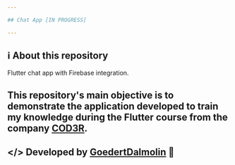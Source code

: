 ```yaml
---

## Chat App [IN PROGRESS]

---
```

## ℹ️ About this repository
Flutter chat app with Firebase integration.

This repository's main objective is to demonstrate the application developed to train my knowledge during the Flutter course from the company [COD3R](https://www.udemy.com/course/curso-flutter/).
---
</> Developed by [GoedertDalmolin](https://github.com/GoedertDalmolin) 👋
---
